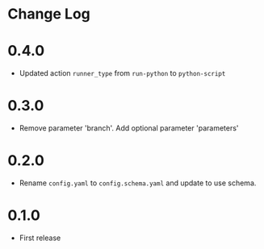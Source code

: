 # Change Log

# 0.4.0

- Updated action `runner_type` from `run-python` to `python-script`

# 0.3.0

- Remove parameter 'branch'. Add optional parameter 'parameters'

# 0.2.0

- Rename `config.yaml` to `config.schema.yaml` and update to use schema.

# 0.1.0

- First release
